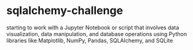 # sqlalchemy-challenge

starting to work with a Jupyter Notebook or script that involves data visualization, data manipulation, and database operations using Python libraries like Matplotlib, NumPy, Pandas, SQLAlchemy, and SQLite
